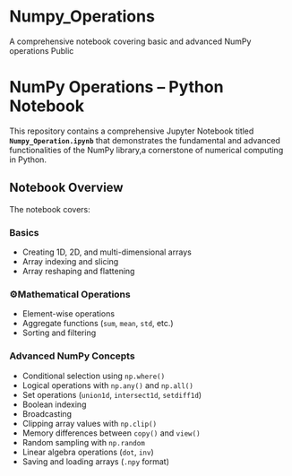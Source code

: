 # Numpy_Operations
A comprehensive notebook covering basic and advanced NumPy operations  Public

# NumPy Operations – Python Notebook 

This repository contains a comprehensive Jupyter Notebook titled **`Numpy_Operation.ipynb`** that demonstrates the fundamental and advanced functionalities of the NumPy library,a cornerstone of numerical computing in Python.

## Notebook Overview

The notebook covers:

### Basics
- Creating 1D, 2D, and multi-dimensional arrays
- Array indexing and slicing
- Array reshaping and flattening

### ⚙Mathematical Operations
- Element-wise operations
- Aggregate functions (`sum`, `mean`, `std`, etc.)
- Sorting and filtering

### Advanced NumPy Concepts
- Conditional selection using `np.where()`
- Logical operations with `np.any()` and `np.all()`
- Set operations (`union1d`, `intersect1d`, `setdiff1d`)
- Boolean indexing
- Broadcasting
- Clipping array values with `np.clip()`
- Memory differences between `copy()` and `view()`
- Random sampling with `np.random`
- Linear algebra operations (`dot`, `inv`)
- Saving and loading arrays (`.npy` format)
